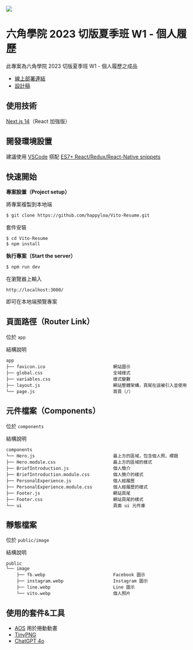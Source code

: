 
![](https://i.imgur.com/Xca9mSf.png)

# 六角學院 2023 切版夏季班 W1 - 個人履歷

此專案為六角學院 2023 切版夏季班 W1 - 個人履歷之成品

- [線上部署連結](https://vito-resume.pages.dev/)
- [設計稿](https://www.figma.com/design/eB5X8OYO4whPx3btCZdr3w/2023-%E5%88%87%E7%89%88%E5%A4%8F%E5%AD%A3%E7%8F%AD-W1---%E5%80%8B%E4%BA%BA%E5%B1%A5%E6%AD%B7?node-id=0-1&t=4bpBBLS1e1JmEtYD-0)

## 使用技術

[Next.js 14](https://nextjs.org/)（React 加強版）

## 開發環境設置

建議使用 [VSCode](https://code.visualstudio.com/) 搭配 [ES7+ React/Redux/React-Native snippets](https://marketplace.visualstudio.com/items?itemName=dsznajder.es7-react-js-snippets)

## 快速開始

**專案設置（Project setup）**

將專案複製到本地端

```sh
$ git clone https://github.com/happyloa/Vito-Resume.git
```

套件安裝

```sh
$ cd Vito-Resume
$ npm install
```

**執行專案（Start the server）**

```sh
$ npm run dev
```

在瀏覽器上輸入

```
http://localhost:3000/
```

即可在本地端預覽專案

## 頁面路徑（Router Link）

位於 `app`

結構說明

```
app
├── favicon.ico                          網站圖示
├── global.css                           全域樣式
├── variables.css                        樣式變數
├── layout.js                            網站整體架構，頁尾在這被引入並使用
└── page.js                              首頁（/）
```

## 元件檔案（Components）

位於 `components`

結構說明

```
components
└── Hero.js                              最上方的區域，包含個人照、標題
├── Hero.module.css                      最上方的區域的樣式
├── BriefIntroduction.js                 個人簡介
├── BriefIntroduction.module.css         個人簡介的樣式
├── PersonalExperience.js                個人經履歷
├── PersonalExperience.module.css        個人經履歷的樣式
├── Footer.js                            網站頁尾
├── Footer.css                           網站頁尾的樣式
└── ui                                   頁面 ui 元件庫
```

## 靜態檔案

位於 `public/image`

結構說明

```
public
└── image
    ├── fb.webp                          Facebook 圖示
    ├── instagram.webp                   Instagram 圖示
    ├── line.webp                        Line 圖示
    └── vito.webp                        個人照片
```

## 使用的套件&工具
- [AOS](https://github.com/michalsnik/aos) 用於捲動動畫
- [TinyPNG](https://tinypng.com/)
- [ChatGPT 4o](https://openai.com/)
